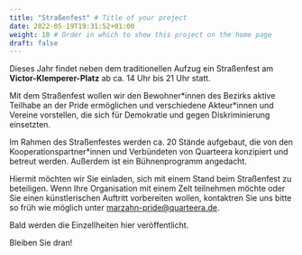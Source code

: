 ```yaml
---
title: "Straßenfest" # Title of your project
date: 2022-05-19T19:31:52+01:00
weight: 10 # Order in which to show this project on the home page
draft: false
---
```

Dieses Jahr findet neben dem traditionellen Aufzug ein Straßenfest am **Victor-Klemperer-Platz** ab ca. 14 Uhr bis 21 Uhr statt.

Mit dem Straßenfest wollen wir den Bewohner\*innen des Bezirks aktive Teilhabe an der Pride ermöglichen und verschiedene Akteur\*innen und Vereine vorstellen, die sich für Demokratie und gegen Diskriminierung einsetzten.

Im Rahmen des Straßenfestes werden ca. 20 Stände aufgebaut, die von den Kooperationspartner\*innen und Verbündeten von Quarteera konzipiert und betreut werden. Außerdem ist ein Bühnenprogramm angedacht. 

Hiermit möchten wir Sie einladen, sich mit einem Stand beim Straßenfest zu beteiligen. Wenn Ihre Organisation mit einem Zelt teilnehmen möchte oder Sie einen künstlerischen Auftritt vorbereiten wollen, kontaktren Sie uns bitte so früh wie möglich unter [marzahn-pride@quarteera.de](mailto:marzahn-pride@quarteera.de).

Bald werden die Еinzellheiten hier veröffentlicht.

Bleiben Sie dran!







